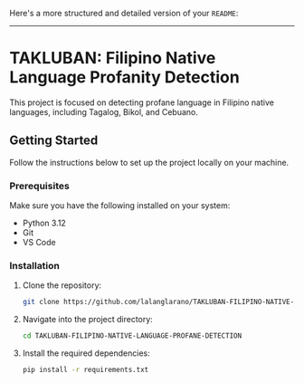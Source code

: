 Here's a more structured and detailed version of your `README`:

---

# TAKLUBAN: Filipino Native Language Profanity Detection

This project is focused on detecting profane language in Filipino native languages, including Tagalog, Bikol, and Cebuano.

## Getting Started

Follow the instructions below to set up the project locally on your machine.

### Prerequisites

Make sure you have the following installed on your system:

- Python 3.12
- Git
- VS Code

### Installation

1. Clone the repository:

   ```bash
   git clone https://github.com/lalanglarano/TAKLUBAN-FILIPINO-NATIVE-LANGUAGE-PROFANE-DETECTION.git
   ```

2. Navigate into the project directory:

   ```bash
   cd TAKLUBAN-FILIPINO-NATIVE-LANGUAGE-PROFANE-DETECTION
   ```

3. Install the required dependencies:

   ```bash
   pip install -r requirements.txt
   ```

